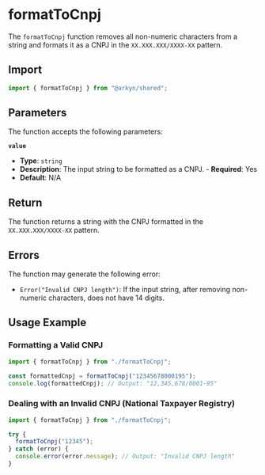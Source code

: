 # formatToCnpj

The `formatToCnpj` function removes all non-numeric characters from a string and formats it as a CNPJ in the `XX.XXX.XXX/XXXX-XX` pattern.

## Import

```ts
import { formatToCnpj } from "@arkyn/shared";
```

## Parameters

The function accepts the following parameters:

**`value`**

- **Type**: `string`
- **Description**: The input string to be formatted as a CNPJ. - **Required**: Yes
- **Default**: N/A

## Return

The function returns a string with the CNPJ formatted in the `XX.XXX.XXX/XXXX-XX` pattern.

## Errors

The function may generate the following error:

- `Error("Invalid CNPJ length")`: If the input string, after removing non-numeric characters, does not have 14 digits.

## Usage Example

### Formatting a Valid CNPJ

```javascript
import { formatToCnpj } from "./formatToCnpj";

const formattedCnpj = formatToCnpj("12345678000195");
console.log(formattedCnpj); // Output: "12,345,678/0001-95"
```

### Dealing with an Invalid CNPJ (National Taxpayer Registry)

```javascript
import { formatToCnpj } from "./formatToCnpj";

try {
  formatToCnpj("12345");
} catch (error) {
  console.error(error.message); // Output: "Invalid CNPJ length"
}
```
